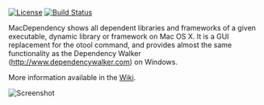 [![License](https://img.shields.io/github/license/kwin/macdependency)](https://www.gnu.org/licenses/gpl-3.0.en.html)
[![Build Status](https://github.com/kwin/macdependency/actions/workflows/build.yml/badge.svg)](https://github.com/kwin/macdependency/actions/workflows/maven.yml)

MacDependency shows all dependent libraries and frameworks of a given executable, dynamic library or framework on Mac OS X. It is a GUI replacement for the otool command, and provides almost the same functionality as the Dependency Walker (http://www.dependencywalker.com) on Windows.

More information available in the [Wiki](../../wiki).

![Screenshot](images/macdependency.png)
